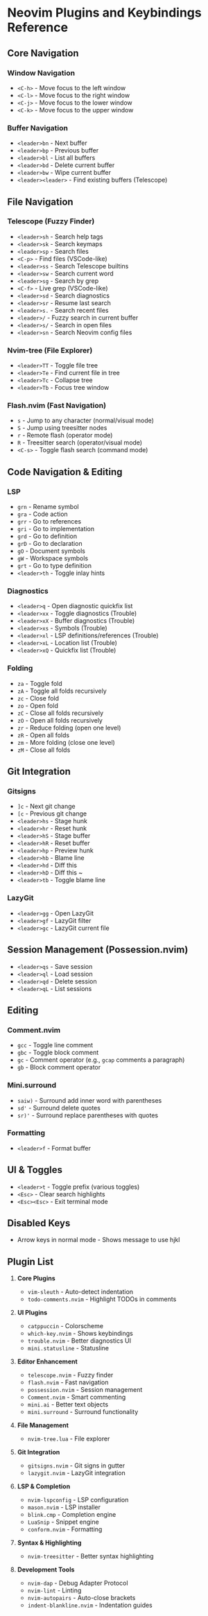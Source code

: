 # Neovim Plugins and Keybindings Reference

## Core Navigation

### Window Navigation
- `<C-h>` - Move focus to the left window
- `<C-l>` - Move focus to the right window  
- `<C-j>` - Move focus to the lower window
- `<C-k>` - Move focus to the upper window

### Buffer Navigation
- `<leader>bn` - Next buffer
- `<leader>bp` - Previous buffer
- `<leader>bl` - List all buffers
- `<leader>bd` - Delete current buffer
- `<leader>bw` - Wipe current buffer
- `<leader><leader>` - Find existing buffers (Telescope)

## File Navigation

### Telescope (Fuzzy Finder)
- `<leader>sh` - Search help tags
- `<leader>sk` - Search keymaps
- `<leader>sp` - Search files
- `<C-p>` - Find files (VSCode-like)
- `<leader>ss` - Search Telescope builtins
- `<leader>sw` - Search current word
- `<leader>sg` - Search by grep
- `<C-f>` - Live grep (VSCode-like)
- `<leader>sd` - Search diagnostics
- `<leader>sr` - Resume last search
- `<leader>s.` - Search recent files
- `<leader>/` - Fuzzy search in current buffer
- `<leader>s/` - Search in open files
- `<leader>sn` - Search Neovim config files

### Nvim-tree (File Explorer)
- `<leader>TT` - Toggle file tree
- `<leader>Te` - Find current file in tree
- `<leader>Tc` - Collapse tree
- `<leader>Tb` - Focus tree window

### Flash.nvim (Fast Navigation)
- `s` - Jump to any character (normal/visual mode)
- `S` - Jump using treesitter nodes
- `r` - Remote flash (operator mode)
- `R` - Treesitter search (operator/visual mode)
- `<C-s>` - Toggle flash search (command mode)

## Code Navigation & Editing

### LSP
- `grn` - Rename symbol
- `gra` - Code action
- `grr` - Go to references
- `gri` - Go to implementation
- `grd` - Go to definition
- `grD` - Go to declaration
- `gO` - Document symbols
- `gW` - Workspace symbols
- `grt` - Go to type definition
- `<leader>th` - Toggle inlay hints

### Diagnostics
- `<leader>q` - Open diagnostic quickfix list
- `<leader>xx` - Toggle diagnostics (Trouble)
- `<leader>xX` - Buffer diagnostics (Trouble)
- `<leader>xs` - Symbols (Trouble)
- `<leader>xl` - LSP definitions/references (Trouble)
- `<leader>xL` - Location list (Trouble)
- `<leader>xQ` - Quickfix list (Trouble)

### Folding
- `za` - Toggle fold
- `zA` - Toggle all folds recursively
- `zc` - Close fold
- `zo` - Open fold
- `zC` - Close all folds recursively
- `zO` - Open all folds recursively
- `zr` - Reduce folding (open one level)
- `zR` - Open all folds
- `zm` - More folding (close one level)
- `zM` - Close all folds

## Git Integration

### Gitsigns
- `]c` - Next git change
- `[c` - Previous git change
- `<leader>hs` - Stage hunk
- `<leader>hr` - Reset hunk
- `<leader>hS` - Stage buffer
- `<leader>hR` - Reset buffer
- `<leader>hp` - Preview hunk
- `<leader>hb` - Blame line
- `<leader>hd` - Diff this
- `<leader>hD` - Diff this ~
- `<leader>tb` - Toggle blame line

### LazyGit
- `<leader>gg` - Open LazyGit
- `<leader>gf` - LazyGit filter
- `<leader>gc` - LazyGit current file

## Session Management (Possession.nvim)
- `<leader>qs` - Save session
- `<leader>ql` - Load session
- `<leader>qd` - Delete session
- `<leader>qL` - List sessions

## Editing

### Comment.nvim
- `gcc` - Toggle line comment
- `gbc` - Toggle block comment
- `gc` - Comment operator (e.g., `gcap` comments a paragraph)
- `gb` - Block comment operator

### Mini.surround
- `saiw)` - Surround add inner word with parentheses
- `sd'` - Surround delete quotes
- `sr)'` - Surround replace parentheses with quotes

### Formatting
- `<leader>f` - Format buffer

## UI & Toggles
- `<leader>t` - Toggle prefix (various toggles)
- `<Esc>` - Clear search highlights
- `<Esc><Esc>` - Exit terminal mode

## Disabled Keys
- Arrow keys in normal mode - Shows message to use hjkl

## Plugin List

1. **Core Plugins**
   - `vim-sleuth` - Auto-detect indentation
   - `todo-comments.nvim` - Highlight TODOs in comments

2. **UI Plugins**
   - `catppuccin` - Colorscheme
   - `which-key.nvim` - Shows keybindings
   - `trouble.nvim` - Better diagnostics UI
   - `mini.statusline` - Statusline

3. **Editor Enhancement**
   - `telescope.nvim` - Fuzzy finder
   - `flash.nvim` - Fast navigation
   - `possession.nvim` - Session management
   - `Comment.nvim` - Smart commenting
   - `mini.ai` - Better text objects
   - `mini.surround` - Surround functionality

4. **File Management**
   - `nvim-tree.lua` - File explorer

5. **Git Integration**
   - `gitsigns.nvim` - Git signs in gutter
   - `lazygit.nvim` - LazyGit integration

6. **LSP & Completion**
   - `nvim-lspconfig` - LSP configuration
   - `mason.nvim` - LSP installer
   - `blink.cmp` - Completion engine
   - `LuaSnip` - Snippet engine
   - `conform.nvim` - Formatting

7. **Syntax & Highlighting**
   - `nvim-treesitter` - Better syntax highlighting

8. **Development Tools**
   - `nvim-dap` - Debug Adapter Protocol
   - `nvim-lint` - Linting
   - `nvim-autopairs` - Auto-close brackets
   - `indent-blankline.nvim` - Indentation guides